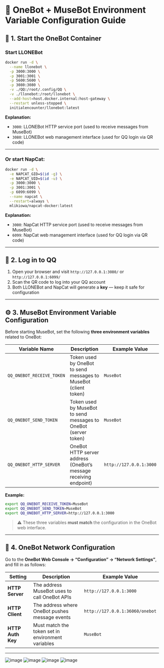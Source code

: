 # 🤖 OneBot + MuseBot Environment Variable Configuration Guide

## 🧩 1. Start the OneBot Container

### Start **LLONEBot**

```bash
docker run -d \
  --name llonebot \
  -p 3000:3000 \
  -p 3001:3001 \
  -p 5600:5600 \
  -p 3080:3080 \
  -v ./QQ:/root/.config/QQ \
  -v ./llonebot:/root/llonebot \
  --add-host=host.docker.internal:host-gateway \
  --restart unless-stopped \
  initialencounter/llonebot:latest
```

**Explanation:**

* `3000`: LLONEBot HTTP service port (used to receive messages from MuseBot)
* `3080`: LLONEBot web management interface (used for QQ login via QR code)

---

### Or start **NapCat**:

```bash
docker run -d \
  -e NAPCAT_GID=$(id -g) \
  -e NAPCAT_UID=$(id -u) \
  -p 3000:3000 \
  -p 3001:3001 \
  -p 6099:6099 \
  --name napcat \
  --restart=always \
  mlikiowa/napcat-docker:latest
```

**Explanation:**

* `3000`: NapCat HTTP service port (used to receive messages from MuseBot)
* `6099`: NapCat web management interface (used for QQ login via QR code)

---

## 🔐 2. Log in to QQ

1. Open your browser and visit `http://127.0.0.1:3080/` or `http://127.0.0.1:6099/`
2. Scan the QR code to log into your QQ account
3. Both LLONEBot and NapCat will generate a **key** — keep it safe for configuration

---

## ⚙️ 3. MuseBot Environment Variable Configuration

Before starting MuseBot, set the following **three environment variables** related to OneBot:

| Variable Name             | Description                                                      | Example Value           |
| ------------------------- | ---------------------------------------------------------------- | ----------------------- |
| `QQ_ONEBOT_RECEIVE_TOKEN` | Token used by OneBot to send messages to MuseBot (client token)  | `MuseBot`               |
| `QQ_ONEBOT_SEND_TOKEN`    | Token used by MuseBot to send messages to OneBot (server token)  | `MuseBot`               |
| `QQ_ONEBOT_HTTP_SERVER`   | OneBot HTTP server address (OneBot’s message receiving endpoint) | `http://127.0.0.1:3000` |

**Example:**

```bash
export QQ_ONEBOT_RECEIVE_TOKEN=MuseBot
export QQ_ONEBOT_SEND_TOKEN=MuseBot
export QQ_ONEBOT_HTTP_SERVER=http://127.0.0.1:3000
```

> ⚠️ These three variables **must match** the configuration in the OneBot web interface.

---

## 🔄 4. OneBot Network Configuration

Go to the **OneBot Web Console → “Configuration” → “Network Settings”**, and fill in as follows:

| Setting           | Description                                       | Example Value                   |
| ----------------- | ------------------------------------------------- | ------------------------------- |
| **HTTP Server**   | The address MuseBot uses to call OneBot APIs      | `http://127.0.0.1:3000`         |
| **HTTP Client**   | The address where OneBot pushes message events    | `http://127.0.0.1:36060/onebot` |
| **HTTP Auth Key** | Must match the token set in environment variables | `MuseBot`                       |

---

![image](https://github.com/user-attachments/assets/a6a7bf64-9f93-436f-8910-1177e1e2749a)
![image](https://github.com/user-attachments/assets/13a118a7-ced0-4427-923d-44cc0df7ca2c)
![image](https://github.com/user-attachments/assets/b6aa893d-6db9-444a-82e6-a185561ad818)
![image](https://github.com/user-attachments/assets/53e86994-a19d-487b-b46f-3b457a38d5c0)

